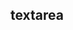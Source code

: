 ## textarea

<!-- UTSCOMJSON.textarea.description -->

<!-- UTSCOMJSON.textarea.attrubute -->

<!-- UTSCOMJSON.textarea.event -->

<!-- UTSCOMJSON.textarea.example -->

<!-- UTSCOMJSON.textarea.compatibility -->

<!-- UTSCOMJSON.textarea.children -->

<!-- UTSCOMJSON.textarea.reference -->

